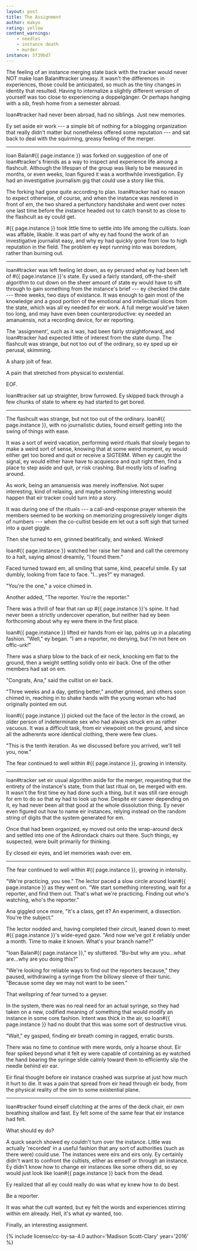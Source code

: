 ```yaml
---
layout: post
title: The Assignment
author: makyo
rating: yellow
content_warnings:
    - needles
    - instance death
    - murder
instance: 5f39bd7
---
```


The feeling of an instance merging state back with the tracker would never NOT make Ioan Balan#tracker uneasy. It wasn't the differences in experiences, those could be anticipated, so much as the tiny changes in identity that resulted. Having to internalize a slightly different version of yourself was too close to experiencing a doppelg&auml;nger. Or perhaps hanging with a sib, fresh home from a semester abroad.

Ioan#tracker had never been abroad, had no siblings. Just new memories.

Ey set aside eir work --- a simple bit of nothing for a blogging organization that really didn't matter but nonetheless offered some reputation --- and sat back to deal with the squirming, greasy feeling of the merger.

-----

Ioan Balan#{{ page.instance }} was forked on suggestion of one of Ioan#tracker's friends as a way to inspect and experience life among a flashcult. Although the lifespan of the group was likely to be measured in months, or even weeks, Ioan figured it was a worthwhile investigation. Ey had an investigative journalism gig that could use a story like this.

The forking had gone quite according to plan. Ioan#tracker had no reason to expect otherwise, of course, and when the instance was rendered in front of em, the two shared a perfunctory handshake and went over notes one last time before the instance headed out to catch transit to as close to the flashcult as ey could get.

\#{{ page.instance }} took little time to settle into life among the cultists. Ioan was affable, likable. It was part of why ey had found the work of an investigative journalist easy, and why ey had quickly gone from low to high reputation in the field. The problem ey kept running into was boredom, rather than burning out.

-----

Ioan#tracker was left feeling let down, as ey perused what ey had been left of #{{ page.instance }}'s state. Ey used a fairly standard, off-the-shelf algorithm to cut down on the sheer amount of state ey would have to sift through to gain something from the instance's brief --- ey checked the date --- three weeks, two days of existance. It was enough to gain most of the knowledge and a good portion of the emotional and intellectual slices from the state, which was all ey needed for eir work. A full merge would've taken too long, and may have even been counterproductive: ey needed an amanuensis, not a recording device, for eir reporting.

The 'assignment', such as it was, had been fairly straightforward, and Ioan#tracker had expected little of interest from the state dump. The flashcult was strange, but not too out of the ordinary, so ey sped up eir perusal, skimming.

A sharp jolt of fear.

A pain that stretched from physical to existential.

EOF.

Ioan#tracker sat up straighter, brow furrowed. Ey skipped back through a few chunks of state to where ey had started to get bored.

-----

The flashcult was strange, but not too out of the ordinary. Ioan#{{ page.instance }}, with no journalistic duties, found eirself getting into the swing of things with ease.

It was a sort of weird vacation, performing weird rituals that slowly began to make a weird sort of sense, knowing that at some weird moment, ey would either get too bored and quit or receive a SIGTERM. When ey caught the signal, ey would either have have to acquiesce and quit right then, find a place to step aside and quit, or risk crashing. But mostly lots of loafing around.

As work, being an amanuensis was merely inoffensive. Not super interesting, kind of relaxing, and maybe something interesting would happen that eir tracker could turn into a story.

It was during one of the rituals --- a call-and-response prayer wherein the members seemed to be working on memorizing progressively longer digits of numbers --- when the co-cultist beside em let out a soft sigh that turned into a quiet giggle.

Then she turned to em, grinned beatifically, and winked.  Winked!

Ioan#{{ page.instance }} watched her raise her hand and call the ceremony to a halt, saying almost dreamily, "I found them."

Faced turned toward em, all smiling that same, kind, peaceful smile.  Ey sat dumbly, looking from face to face.  "I...yes?" ey managed.

"You're the one," a voice chimed in.

Another added, "The reporter. You're the reporter."

There was a thrill of fear that ran up #{{ page.instance }}'s spine. It had never been a strictly undercover operation, but neither had ey been forthcoming about why ey were there in the first place.

Ioan#{{ page.instance }} lifted eir hands from eir lap, palms up in a placating fashion. "Well," ey began. "I am a reporter, no denying, but I'm not here on offic-*urk!*"

There was a sharp blow to the back of eir neck, knocking em flat to the ground, then a weight settling solidly onto eir back. One of the other members had sat on em.

"Congrats, Ana," said the cultist on eir back.

"Three weeks and a day, getting better," another grinned, and others soon chimed in, reaching in to shake hands with the young woman who had originally pointed em out.

Ioan#{{ page.instance }} picked out the face of the lector in the crowd, an older person of indeterminate sex who had always struck em as rather vacuous. It was a difficult task, from eir viewpoint on the ground, and since all the adherents wore identical clothing, there were few clues.

"This is the tenth iteration. As we discussed before you arrived, we'll tell you, now."

The fear continued to well within #{{ page.instance }}, growing in intensity.

-----

Ioan#tracker set eir usual algorithm aside for the merger, requesting that the entirety of the instance's state, from that last ritual on, be merged with em. It wasn't the first time ey had done such a thing, but it was still rare enough for em to do so that ey had to look up how. Despite eir career depending on it, ey had never been all that good at the whole dissolution thing. Ey never even figured out how to name eir instances, relying instead on the random string of digits that the system generated for em.

Once that had been organized, ey moved out onto the wrap-around deck and settled into one of the Adirondack chairs out there. Such things, ey suspected, were built primarily for thinking.

Ey closed eir eyes, and let memories wash over em.

-----

The fear continued to well within #{{ page.instance }}, growing in intensity.

"We're practicing, you see." The lector paced a slow circle around Ioan#{{ page.instance }} as they went on. "We start something interesting, wait for a reporter, and find them out. That's what we're practicing. Finding out who's watching, who's the reporter."

Ana giggled once more, "It's a class, get it? An experiment, a dissection. You're the subject."

The lector nodded and, having completed their circuit, leaned down to meet #{{ page.instance }}'s wide-eyed gaze. "And now we've got it reliably under a month. Time to make it known. What's your branch name?"

"Ioan Balan#{{ page.instance }}," ey stuttered. "Bu-but why are you...what are...why are you doing this?"

"We're looking for reliable ways to find out the reporters because," they paused, withdrawing a syringe from the billowy sleeve of their tunic. "Because some day we may not want to be seen."

That wellspring of fear turned to a geyser.

In the system, there was no real need for an actual syringe, so they had taken on a new, codified meaning of something that would modify an instance in some core fashion. Intent was thick in the air, so Ioan#{{ page.instance }} had no doubt that this was some sort of destructive virus.

"Wait," ey gasped, finding eir breath coming in ragged, erratic bursts.

There was no time to continue with mere words, only a hoarse shout. Eir fear spiked beyond what it felt ey were capable of containing as ey watched the hand bearing the syringe slide calmly toward them to efficiently slip the needle behind eir ear.

Eir final thought before eir instance crashed was surprise at just how much it hurt to die. It was a pain that spread from eir head through eir body, from the physical reality of the sim to some existential plane.

-----

Ioan#tracker found eirself clutching at the arms of the deck chair, eir own breathing shallow and fast. Ey felt some of the same fear that eir instance had felt.

What should ey do?

A quick search showed ey couldn't turn over the instance. Little was actually 'recorded' in a useful fashion that any sort of authorities (such as there were) could use. The instances were eirs and eirs only. Ey certainly didn't want to confront the cultists, either as emself or through an instance. Ey didn't know how to change eir instances like some others did, so ey would just look like Ioan#{{ page.instance }} back from the dead.

Ey realized that all ey could really do was what ey knew how to do best.

Be a reporter.

It was what the cult wanted, but ey felt the words and experiences stirring within em already. Hell, it's what *ey* wanted, too.

Finally, an interesting assignment.

{% include license/cc-by-sa-4.0 author='Madison Scott-Clary' year='2016' %}
